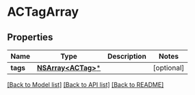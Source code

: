 # ACTagArray

## Properties
Name | Type | Description | Notes
------------ | ------------- | ------------- | -------------
**tags** | [**NSArray&lt;ACTag&gt;***](ACTag.md) |  | [optional] 

[[Back to Model list]](../README.md#documentation-for-models) [[Back to API list]](../README.md#documentation-for-api-endpoints) [[Back to README]](../README.md)



